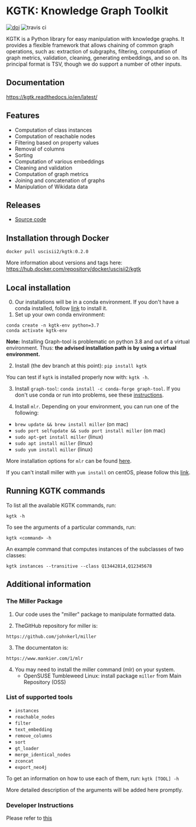 # KGTK: Knowledge Graph Toolkit 

[![doi](https://zenodo.org/badge/DOI/10.5281/zenodo.3828068.svg)](https://doi.org/10.5281/zenodo.3828068)  ![travis ci](https://travis-ci.org/usc-isi-i2/kgtk.svg?branch=dev)

KGTK is a Python library for easy manipulation with knowledge graphs. It provides a flexible framework that allows chaining of common graph operations, such as: extraction of subgraphs, filtering, computation of graph metrics, validation, cleaning, generating embeddings, and so on. Its principal format is TSV, though we do support a number of other inputs. 

## Documentation

https://kgtk.readthedocs.io/en/latest/

## Features

* Computation of class instances
* Computation of reachable nodes
* Filtering based on property values
* Removal of columns
* Sorting
* Computation of various embeddings
* Cleaning and validation
* Computation of graph metrics
* Joining and concatenation of graphs
* Manipulation of Wikidata data

## Releases

* [Source code](https://github.com/usc-isi-i2/kgtk/releases)

## Installation through Docker

```
docker pull uscisii2/kgtk:0.2.0
```

More information about versions and tags here: https://hub.docker.com/repository/docker/uscisii2/kgtk

## Local installation

0. Our installations will be in a conda environment. If you don't have a conda installed, follow [link](https://docs.conda.io/projects/conda/en/latest/user-guide/install/) to install it.
1. Set up your own conda environment:
```
conda create -n kgtk-env python=3.7
conda activate kgtk-env
```
 **Note:** Installing Graph-tool is problematic on python 3.8 and out of a virtual environment. Thus: **the advised installation path is by using a virtual environment.**

2. Install (the dev branch at this point): `pip install kgtk`

You can test if `kgtk` is installed properly now with: `kgtk -h`.

3. Install `graph-tool`: `conda install -c conda-forge graph-tool`. If you don't use conda or run into problems, see these [instructions](https://git.skewed.de/count0/graph-tool/-/wikis/installation-instructions). 

4. Install `mlr`. Depending on your environment, you can run one of the following:
  * `brew update && brew install miller` (on mac)
  * `sudo port selfupdate && sudo port install miller` (on mac)
  * `sudo apt-get install miller` (linux)
  * `sudo apt install miller` (linux)
  * `sudo yum install miller` (linux)
  
More installation options for `mlr` can be found [here](https://johnkerl.org/miller/doc/build.html).

If you can't install miller with `yum install` on centOS, please follow this [link](https://centos.pkgs.org/7/openfusion-x86_64/miller-5.3.0-1.of.el7.x86_64.rpm.html).


## Running KGTK commands

To list all the available KGTK commands, run:

`kgtk -h`

To see the arguments of a particular commands, run:

`kgtk <command> -h`

An example command that computes instances of the subclasses of two classes:

`kgtk instances --transitive --class Q13442814,Q12345678`

## Additional information

### The Miller Package

1. Our code uses the "miller" package to manipulate formatted data.

2. TheGitHub repository for miller is:
```
https://github.com/johnkerl/miller
```
3. The documentaton is:
```
https://www.mankier.com/1/mlr
```
4. You may need to install the miller command (mlr) on your system.
   * OpenSUSE Tumbleweed Linux: install package `miller` from Main Repository (OSS)

### List of supported tools
* `instances`
* `reachable_nodes`
* `filter`
* `text_embedding`
* `remove_columns`
* `sort`
* `gt_loader`
* `merge_identical_nodes`
* `zconcat`
* `export_neo4j`

To get an information on how to use each of them, run:
`kgtk [TOOL] -h`

More detailed description of the arguments will be added here promptly.

### Developer Instructions

Please refer to [this](README_dev.md)
